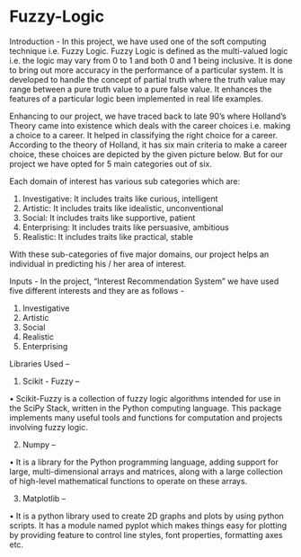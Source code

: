 # Fuzzy-Logic

Introduction -
In this project, we have used one of the soft computing technique i.e. Fuzzy Logic. Fuzzy Logic is defined as the multi-valued logic i.e. the logic may vary from 0 to 1 and both 0 and 1 being inclusive. It is done to bring out more accuracy in the performance of a particular system. It is developed to handle the concept of partial truth where the truth value may range between a pure truth value to a pure false value. It enhances the features of a particular logic been implemented in real life examples. 

Enhancing to our project, we have traced back to late 90’s where Holland’s Theory came into existence which deals with the career choices i.e. making a choice to a career. It helped in classifying the right choice for a career. According to the theory of Holland, it has six main criteria to make a career choice, these choices are depicted by the given picture below. But for our project we have opted for 5 main categories out of six. 

Each domain of interest has various sub categories which are:

1.	Investigative: It includes traits like curious, intelligent
2.	Artistic: It includes traits like idealistic, unconventional 
3.	Social: It includes traits like supportive, patient 
4.	Enterprising: It includes traits like persuasive, ambitious 
5.	Realistic: It includes traits like practical, stable

                                                              
With these sub-categories of five major domains, our project helps an individual in predicting his / her area of interest.  

Inputs -
In the project, “Interest Recommendation System” we have used five different interests and they are as follows -
1.	Investigative  
2.	Artistic
3.	Social
4.	Realistic
5.	Enterprising

Libraries Used – 
1.	Scikit - Fuzzy – 

•	Scikit-Fuzzy is a collection of fuzzy logic algorithms intended for use in the SciPy Stack, written in the Python computing language. This package implements many useful tools and functions for computation and projects involving fuzzy logic.

2.	Numpy –

•	It is a library for the Python programming language, adding support for large, multi-dimensional arrays and matrices, along with a large collection of high-level mathematical functions to operate on these arrays.

3.	Matplotlib –

•	It is a python library used to create 2D graphs and plots by using python scripts. It has a module named pyplot which makes things easy for plotting by providing feature to control line styles, font properties, formatting axes etc.
